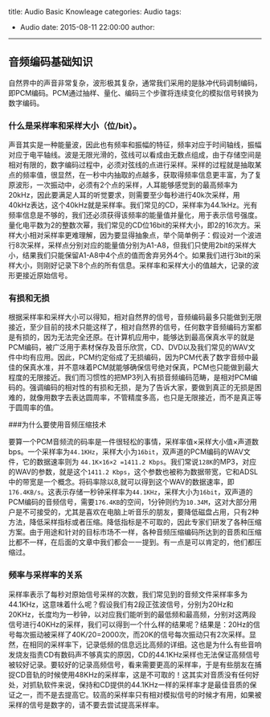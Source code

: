 title: Audio Basic Knowleage
categories: Audio
tags:
  - Audio
date: 2015-08-11 22:00:00
author:
---
## 音频编码基础知识

自然界中的声音非常复杂，波形极其复杂，通常我们采用的是脉冲代码调制编码，即PCM编码。PCM通过抽样、量化、编码三个步骤将连续变化的模拟信号转换为数字编码。

### 什么是采样率和采样大小（位/bit）。

声音其实是一种能量波，因此也有频率和振幅的特征，频率对应于时间轴线，振幅对应于电平轴线。波是无限光滑的，弦线可以看成由无数点组成，由于存储空间是相对有限的，数字编码过程中，必须对弦线的点进行采样。采样的过程就是抽取某点的频率值，很显然，在一秒中内抽取的点越多，获取得频率信息更丰富，为了复原波形，一次振动中，必须有2个点的采样，人耳能够感觉到的最高频率为20kHz，因此要满足人耳的听觉要求，则需要至少每秒进行40k次采样，用40kHz表达，这个40kHz就是采样率。我们常见的CD，采样率为44.1kHz。光有频率信息是不够的，我们还必须获得该频率的能量值并量化，用于表示信号强度。量化电平数为2的整数次幂，我们常见的CD位16bit的采样大小，即2的16次方。采样大小相对采样率更难理解，因为要显得抽象点，举个简单例子：假设对一个波进行8次采样，采样点分别对应的能量值分别为A1-A8，但我们只使用2bit的采样大小，结果我们只能保留A1-A8中4个点的值而舍弃另外4个。如果我们进行3bit的采样大小，则刚好记录下8个点的所有信息。采样率和采样大小的值越大，记录的波形更接近原始信号。

### 有损和无损
根据采样率和采样大小可以得知，相对自然界的信号，音频编码最多只能做到无限接近，至少目前的技术只能这样了，相对自然界的信号，任何数字音频编码方案都是有损的，因为无法完全还原。在计算机应用中，能够达到最高保真水平的就是PCM编码，被广泛用于素材保存及音乐欣赏，CD、DVD以及我们常见的WAV文件中均有应用。因此，PCM约定俗成了无损编码，因为PCM代表了数字音频中最佳的保真水准，并不意味着PCM就能够确保信号绝对保真，PCM也只能做到最大程度的无限接近。我们而习惯性的把MP3列入有损音频编码范畴，是相对PCM编码的。强调编码的相对性的有损和无损，是为了告诉大家，要做到真正的无损是困难的，就像用数字去表达圆周率，不管精度多高，也只是无限接近，而不是真正等于圆周率的值。

###为什么要使用音频压缩技术

要算一个PCM音频流的码率是一件很轻松的事情，采样率值×采样大小值×声道数 bps。一个采样率为`44.1KHz`，采样大小为`16bit`，双声道的PCM编码的WAV文件，它的数据速率则为 `44.1K×16×2 =1411.2 Kbps`。我们常说`128K`的MP3，对应的WAV的参数，就是这个`1411.2 Kbps`，这个参数也被称为数据带宽，它和ADSL中的带宽是一个概念。将码率除以8,就可以得到这个WAV的数据速率，即`176.4KB/s`。这表示存储一秒钟采样率为`44.1KHz`，采样大小为`16bit`，双声道的PCM编码的音频信号，需要`176.4KB`的空间，1分钟则约为`10.34M`，这对大部分用户是不可接受的，尤其是喜欢在电脑上听音乐的朋友，要降低磁盘占用，只有2种方法，降低采样指标或者压缩。降低指标是不可取的，因此专家们研发了各种压缩方案。由于用途和针对的目标市场不一样，各种音频压缩编码所达到的音质和压缩比都不一样，在后面的文章中我们都会一一提到。有一点是可以肯定的，他们都压缩过。

### 频率与采样率的关系

采样率表示了每秒对原始信号采样的次数，我们常见到的音频文件采样率多为44.1KHz，这意味着什么呢？假设我们有2段正弦波信号，分别为20Hz和20KHz，长度均为一秒钟，以对应我们能听到的最低频和最高频，分别对这两段信号进行40KHz的采样，我们可以得到一个什么样的结果呢？结果是：20Hz的信号每次振动被采样了40K/20=2000次，而20K的信号每次振动只有2次采样。显然，在相同的采样率下，记录低频的信息远比高频的详细。这也是为什么有些音响发烧友指责CD有数码声不够真实的原因，CD的44.1KHz采样也无法保证高频信号被较好记录。要较好的记录高频信号，看来需要更高的采样率，于是有些朋友在捕捉CD音轨的时候使用48KHz的采样率，这是不可取的！这其实对音质没有任何好处，对抓轨软件来说，保持和CD提供的44.1KHz一样的采样率才是最佳音质的保证之一，而不是去提高它。较高的采样率只有相对模拟信号的时候才有用，如果被采样的信号是数字的，请不要去尝试提高采样率。
